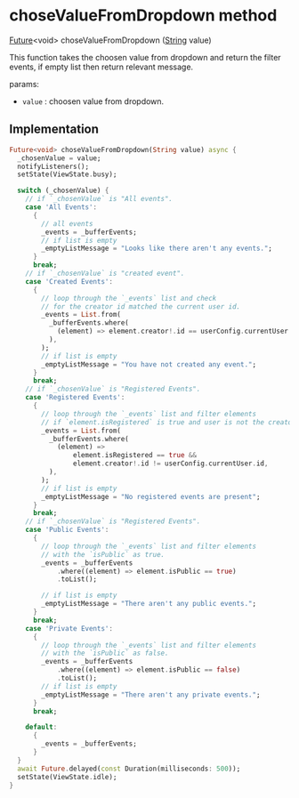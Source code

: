 


# choseValueFromDropdown method








[Future](https://api.flutter.dev/flutter/dart-async/Future-class.html)&lt;void> choseValueFromDropdown
([String](https://api.flutter.dev/flutter/dart-core/String-class.html) value)





<p>This function takes the choosen value from dropdown and
return the filter events, if empty list then return relevant message.</p>
<p>params:</p>
<ul>
<li><code>value</code> : choosen value from dropdown.</li>
</ul>



## Implementation

```dart
Future<void> choseValueFromDropdown(String value) async {
  _chosenValue = value;
  notifyListeners();
  setState(ViewState.busy);

  switch (_chosenValue) {
    // if `_chosenValue` is "All events".
    case 'All Events':
      {
        // all events
        _events = _bufferEvents;
        // if list is empty
        _emptyListMessage = "Looks like there aren't any events.";
      }
      break;
    // if `_chosenValue` is "created event".
    case 'Created Events':
      {
        // loop through the `_events` list and check
        // for the creator id matched the current user id.
        _events = List.from(
          _bufferEvents.where(
            (element) => element.creator!.id == userConfig.currentUser.id,
          ),
        );
        // if list is empty
        _emptyListMessage = "You have not created any event.";
      }
      break;
    // if `_chosenValue` is "Registered Events".
    case 'Registered Events':
      {
        // loop through the `_events` list and filter elements
        // if `element.isRegistered` is true and user is not the creator.
        _events = List.from(
          _bufferEvents.where(
            (element) =>
                element.isRegistered == true &&
                element.creator!.id != userConfig.currentUser.id,
          ),
        );
        // if list is empty
        _emptyListMessage = "No registered events are present";
      }
      break;
    // if `_chosenValue` is "Registered Events".
    case 'Public Events':
      {
        // loop through the `_events` list and filter elements
        // with the `isPublic` as true.
        _events = _bufferEvents
            .where((element) => element.isPublic == true)
            .toList();

        // if list is empty
        _emptyListMessage = "There aren't any public events.";
      }
      break;
    case 'Private Events':
      {
        // loop through the `_events` list and filter elements
        // with the `isPublic` as false.
        _events = _bufferEvents
            .where((element) => element.isPublic == false)
            .toList();
        // if list is empty
        _emptyListMessage = "There aren't any private events.";
      }
      break;

    default:
      {
        _events = _bufferEvents;
      }
  }
  await Future.delayed(const Duration(milliseconds: 500));
  setState(ViewState.idle);
}
```







